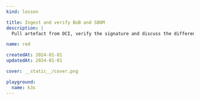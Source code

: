```yaml
---
kind: lesson

title: Ingest and verify BoB and SBOM
description: |
  Pull artefact from OCI, verify the signature and discuss the difference to SBOMs

name: red

createdAt: 2024-01-01
updatedAt: 2024-01-01

cover: __static__/cover.png

playground:
  name: k3s
---
```

